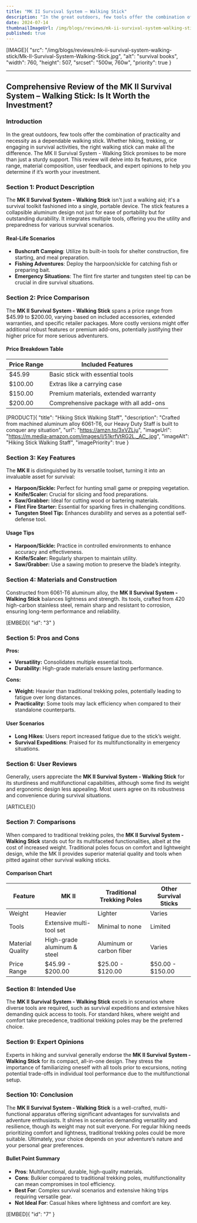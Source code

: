```yaml
---
title: "MK II Survival System – Walking Stick"
description: "In the great outdoors, few tools offer the combination of practicality and necessity as a dependable walking stick."
date: 2024-07-14
thumbnailImageUrl: /img/blogs/reviews/mk-ii-survival-system-walking-stick/Mk-II-Survival-System-Walking-Stick.jpg
published: true
---
```


[IMAGE]{ "src": "/img/blogs/reviews/mk-ii-survival-system-walking-stick/Mk-II-Survival-System-Walking-Stick.jpg", "alt": "survival books", "width": 760, "height": 507, "srcset": "500w, 760w", "priority": true }

---

## Comprehensive Review of the MK II Survival System – Walking Stick: Is It Worth the Investment?

### Introduction

In the great outdoors, few tools offer the combination of practicality and necessity as a dependable walking stick. Whether hiking, trekking, or engaging in survival activities, the right walking stick can make all the difference. The MK II Survival System - Walking Stick promises to be more than just a sturdy support. This review will delve into its features, price range, material composition, user feedback, and expert opinions to help you determine if it’s worth your investment.

### Section 1: Product Description

The **MK II Survival System - Walking Stick** isn't just a walking aid; it's a survival toolkit fashioned into a single, portable device. The stick features a collapsible aluminum design not just for ease of portability but for outstanding durability. It integrates multiple tools, offering you the utility and preparedness for various survival scenarios.

#### Real-Life Scenarios

- **Bushcraft Camping**: Utilize its built-in tools for shelter construction, fire starting, and meal preparation.
- **Fishing Adventures**: Deploy the harpoon/sickle for catching fish or preparing bait.
- **Emergency Situations**: The flint fire starter and tungsten steel tip can be crucial in dire survival situations.

### Section 2: Price Comparison

The **MK II Survival System - Walking Stick** spans a price range from $45.99 to $200.00, varying based on included accessories, extended warranties, and specific retailer packages. More costly versions might offer additional robust features or premium add-ons, potentially justifying their higher price for more serious adventurers.

#### Price Breakdown Table

| Price Range | Included Features                          |
|-------------|--------------------------------------------|
| $45.99      | Basic stick with essential tools           |
| $100.00     | Extras like a carrying case                |
| $150.00     | Premium materials, extended warranty       |
| $200.00     | Comprehensive package with all add-ons     |


[PRODUCT]{ "title": "Hiking Stick Walking Staff", "description": "Crafted from machined aluminum alloy 6061-T6, our Heavy Duty Staff is built to conquer any situation", "url": "https://amzn.to/3xVZLju", "imageUrl": "https://m.media-amazon.com/images/I/51krfVtRG2L._AC_.jpg", "imageAlt": "Hiking Stick Walking Staff", "imagePriority": true }

### Section 3: Key Features

The **MK II** is distinguished by its versatile toolset, turning it into an invaluable asset for survival:

- **Harpoon/Sickle:** Perfect for hunting small game or prepping vegetation.
- **Knife/Scaler:** Crucial for slicing and food preparations.
- **Saw/Grabber:** Ideal for cutting wood or bartering materials.
- **Flint Fire Starter:** Essential for sparking fires in challenging conditions.
- **Tungsten Steel Tip:** Enhances durability and serves as a potential self-defense tool.

#### Usage Tips

- **Harpoon/Sickle:** Practice in controlled environments to enhance accuracy and effectiveness.
- **Knife/Scaler:** Regularly sharpen to maintain utility.
- **Saw/Grabber:** Use a sawing motion to preserve the blade’s integrity.

### Section 4: Materials and Construction

Constructed from 6061-T6 aluminum alloy, the **MK II Survival System - Walking Stick** balances lightness and strength. Its tools, crafted from 420 high-carbon stainless steel, remain sharp and resistant to corrosion, ensuring long-term performance and reliability.


[EMBED]{ "id": "3" }

### Section 5: Pros and Cons

**Pros:**
- **Versatility:** Consolidates multiple essential tools.
- **Durability:** High-grade materials ensure lasting performance.

**Cons:**
- **Weight:** Heavier than traditional trekking poles, potentially leading to fatigue over long distances.
- **Practicality:** Some tools may lack efficiency when compared to their standalone counterparts.

#### User Scenarios

- **Long Hikes**: Users report increased fatigue due to the stick’s weight.
- **Survival Expeditions**: Praised for its multifunctionality in emergency situations.

### Section 6: User Reviews

Generally, users appreciate the **MK II Survival System - Walking Stick** for its sturdiness and multifunctional capabilities, although some find its weight and ergonomic design less appealing. Most users agree on its robustness and convenience during survival situations.

[ARTICLE]{}

### Section 7: Comparisons

When compared to traditional trekking poles, the **MK II Survival System - Walking Stick** stands out for its multifaceted functionalities, albeit at the cost of increased weight. Traditional poles focus on comfort and lightweight design, while the MK II provides superior material quality and tools when pitted against other survival walking sticks.

#### Comparison Chart

| Feature                   | MK II                        | Traditional Trekking Poles | Other Survival Sticks     |
|---------------------------|------------------------------|---------------------------|---------------------------|
| Weight                    | Heavier                      | Lighter                   | Varies                    |
| Tools                     | Extensive multi-tool set     | Minimal to none           | Limited                   |
| Material Quality          | High-grade aluminum & steel  | Aluminum or carbon fiber  | Varies                    |
| Price Range               | $45.99 - $200.00             | $25.00 - $120.00          | $50.00 - $150.00          |

### Section 8: Intended Use

The **MK II Survival System - Walking Stick** excels in scenarios where diverse tools are required, such as survival expeditions and extensive hikes demanding quick access to tools. For standard hikes, where weight and comfort take precedence, traditional trekking poles may be the preferred choice.

### Section 9: Expert Opinions

Experts in hiking and survival generally endorse the **MK II Survival System - Walking Stick** for its compact, all-in-one design. They stress the importance of familiarizing oneself with all tools prior to excursions, noting potential trade-offs in individual tool performance due to the multifunctional setup.


### Section 10: Conclusion

The **MK II Survival System - Walking Stick** is a well-crafted, multi-functional apparatus offering significant advantages for survivalists and adventure enthusiasts. It shines in scenarios demanding versatility and resilience, though its weight may not suit everyone. For regular hiking needs prioritizing comfort and lightness, traditional trekking poles could be more suitable. Ultimately, your choice depends on your adventure’s nature and your personal gear preferences.

#### Bullet Point Summary

- **Pros**: Multifunctional, durable, high-quality materials.
- **Cons**: Bulkier compared to traditional trekking poles, multifunctionality can mean compromises in tool efficiency.
- **Best For**: Complex survival scenarios and extensive hiking trips requiring versatile gear.
- **Not Ideal For**: Casual hikes where lightness and comfort are key.


[EMBED]{ "id": "7" }
